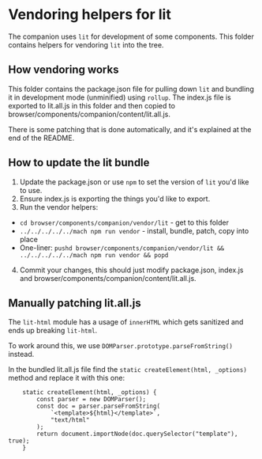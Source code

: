 # Vendoring helpers for lit

The companion uses `lit` for development of some components. This folder
contains helpers for vendoring `lit` into the tree.

## How vendoring works

This folder contains the package.json file for pulling down `lit` and bundling
it in development mode (unminified) using `rollup`. The index.js file is
exported to lit.all.js in this folder and then copied to
browser/components/companion/content/lit.all.js.

There is some patching that is done automatically, and it's explained at the
end of the README.

## How to update the lit bundle

1. Update the package.json or use `npm` to set the version of `lit` you'd like
  to use.
2. Ensure index.js is exporting the things you'd like to export.
3. Run the vendor helpers:
  * `cd browser/components/companion/vendor/lit` - get to this folder
  * `../../../../../mach npm run vendor` - install, bundle, patch, copy into place
  * One-liner: `pushd browser/components/companion/vendor/lit && ../../../../../mach npm run vendor && popd`
4. Commit your changes, this should just modify package.json, index.js and
  browser/components/companion/content/lit.all.js.

## Manually patching lit.all.js

The `lit-html` module has a usage of `innerHTML` which gets sanitized and ends
up breaking `lit-html`.

To work around this, we use `DOMParser.prototype.parseFromString()` instead.

In the bundled lit.all.js file find the `static createElement(html, _options)`
method and replace it with this one:

```
    static createElement(html, _options) {
        const parser = new DOMParser();
        const doc = parser.parseFromString(
            `<template>${html}</template>`,
            "text/html"
        );
        return document.importNode(doc.querySelector("template"), true);
    }
```
